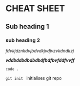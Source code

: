 # CHEAT SHEET 

## Sub heading 1

### sub heading 2

*fdvkjdznkdvjbdvdkjvdjvzvkdndkzj*

***vddbddbdbdbdbdfbdfbvfddfvvff***

`code .`

`git init ` initialises git repo
